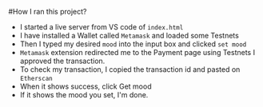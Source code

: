#How I ran this project?
- I started a live server from VS code of `index.html`
- I have installed a Wallet called `Metamask` and loaded some Testnets
- Then I typed my desired `mood` into the input box and clicked `set mood`
- `Metamask` extension redirected me to the Payment page using Testnets I approved the transaction.
- To check my transaction, I copied the transaction id and pasted on `Etherscan`
- When it shows success, click Get mood 
- If it shows the mood you set, I'm done.
